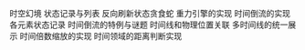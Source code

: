 时空幻境
状态记录与列表
反向刷新状态贪食蛇
重力引擎的实现
时间倒流的实现 各元素状态记录
时间倒流的特例与谜题
时间线和物理位置关联
多时间线的统一展示
时间倍数缩放的实现
时间领域的距离判断实现
